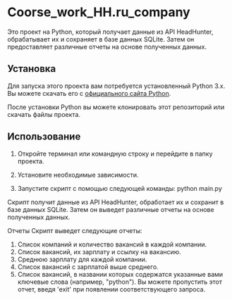 # Coorse_work_HH.ru_company

Это проект на Python, который получает данные из API HeadHunter, обрабатывает их и сохраняет в базе данных SQLite. Затем он предоставляет различные отчеты на основе полученных данных.

## Установка

Для запуска этого проекта вам потребуется установленный Python 3.x. Вы можете скачать его с [официального сайта Python](https://www.python.org/downloads/).

После установки Python вы можете клонировать этот репозиторий или скачать файлы проекта.

## Использование

1. Откройте терминал или командную строку и перейдите в папку проекта.

2. Установите необходимые зависимости.

3. Запустите скрипт с помощью следующей команды:
python main.py

Скрипт получит данные из API HeadHunter, обработает их и сохранит в базе данных SQLite. Затем он выведет различные отчеты на основе полученных данных.


Отчеты
Скрипт выведет следующие отчеты:

1. Список компаний и количество вакансий в каждой компании.
2. Список вакансий, их зарплату и ссылку на вакансию.
3. Среднюю зарплату для каждой компании.
4. Список вакансий с зарплатой выше среднего.
5. Список вакансий, в названии которых содержатся указанные вами ключевые слова (например, "python"). Вы можете пропустить этот отчет, введя 'exit' при появлении соответствующего запроса.